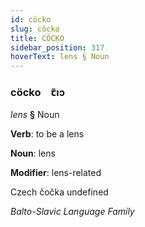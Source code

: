 ```yaml
---
id: cöcko
slug: cöcko
title: CÖCKO
sidebar_position: 317
hoverText: lens § Noun
---
```


### cöcko&emsp;<span kind="abugida">ꞇ̄ıɔ</span>

*lens* **§** Noun

**Verb**: to be a lens

**Noun**: lens

**Modifier**: lens-related

Czech čočka undefined

*Balto-Slavic Language Family*